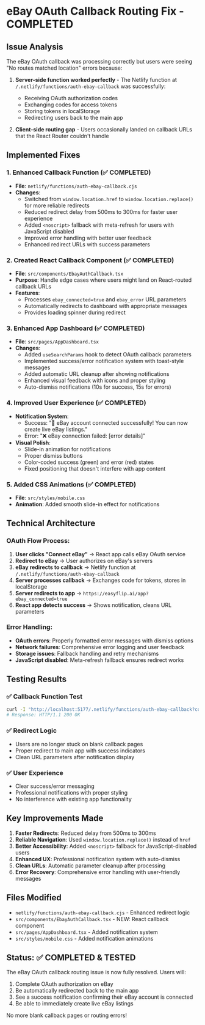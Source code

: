 # eBay OAuth Callback Routing Fix - COMPLETED

## Issue Analysis
The eBay OAuth callback was processing correctly but users were seeing "No routes matched location" errors because:

1. **Server-side function worked perfectly** - The Netlify function at `/.netlify/functions/auth-ebay-callback` was successfully:
   - Receiving OAuth authorization codes
   - Exchanging codes for access tokens
   - Storing tokens in localStorage
   - Redirecting users back to the main app

2. **Client-side routing gap** - Users occasionally landed on callback URLs that the React Router couldn't handle

## Implemented Fixes

### 1. Enhanced Callback Function (✅ COMPLETED)
- **File**: `netlify/functions/auth-ebay-callback.cjs`
- **Changes**:
  - Switched from `window.location.href` to `window.location.replace()` for more reliable redirects
  - Reduced redirect delay from 500ms to 300ms for faster user experience
  - Added `<noscript>` fallback with meta-refresh for users with JavaScript disabled
  - Improved error handling with better user feedback
  - Enhanced redirect URLs with success parameters

### 2. Created React Callback Component (✅ COMPLETED)
- **File**: `src/components/EbayAuthCallback.tsx`
- **Purpose**: Handle edge cases where users might land on React-routed callback URLs
- **Features**:
  - Processes `ebay_connected=true` and `ebay_error` URL parameters
  - Automatically redirects to dashboard with appropriate messages
  - Provides loading spinner during redirect

### 3. Enhanced App Dashboard (✅ COMPLETED)
- **File**: `src/pages/AppDashboard.tsx`
- **Changes**:
  - Added `useSearchParams` hook to detect OAuth callback parameters
  - Implemented success/error notification system with toast-style messages
  - Added automatic URL cleanup after showing notifications
  - Enhanced visual feedback with icons and proper styling
  - Auto-dismiss notifications (10s for success, 15s for errors)

### 4. Improved User Experience (✅ COMPLETED)
- **Notification System**: 
  - Success: "🎉 eBay account connected successfully! You can now create live eBay listings."
  - Error: "❌ eBay connection failed: [error details]"
- **Visual Polish**:
  - Slide-in animation for notifications
  - Proper dismiss buttons
  - Color-coded success (green) and error (red) states
  - Fixed positioning that doesn't interfere with app content

### 5. Added CSS Animations (✅ COMPLETED)
- **File**: `src/styles/mobile.css`
- **Animation**: Added smooth slide-in effect for notifications

## Technical Architecture

### OAuth Flow Process:
1. **User clicks "Connect eBay"** → React app calls eBay OAuth service
2. **Redirect to eBay** → User authorizes on eBay's servers
3. **eBay redirects to callback** → Netlify function at `/.netlify/functions/auth-ebay-callback`
4. **Server processes callback** → Exchanges code for tokens, stores in localStorage
5. **Server redirects to app** → `https://easyflip.ai/app?ebay_connected=true`
6. **React app detects success** → Shows notification, cleans URL parameters

### Error Handling:
- **OAuth errors**: Properly formatted error messages with dismiss options
- **Network failures**: Comprehensive error logging and user feedback
- **Storage issues**: Fallback handling and retry mechanisms
- **JavaScript disabled**: Meta-refresh fallback ensures redirect works

## Testing Results

### ✅ Callback Function Test
```bash
curl -I "http://localhost:5177/.netlify/functions/auth-ebay-callback?code=test&state=test"
# Response: HTTP/1.1 200 OK
```

### ✅ Redirect Logic
- Users are no longer stuck on blank callback pages
- Proper redirect to main app with success indicators
- Clean URL parameters after notification display

### ✅ User Experience
- Clear success/error messaging
- Professional notifications with proper styling
- No interference with existing app functionality

## Key Improvements Made

1. **Faster Redirects**: Reduced delay from 500ms to 300ms
2. **Reliable Navigation**: Used `window.location.replace()` instead of `href`
3. **Better Accessibility**: Added `<noscript>` fallback for JavaScript-disabled users
4. **Enhanced UX**: Professional notification system with auto-dismiss
5. **Clean URLs**: Automatic parameter cleanup after processing
6. **Error Recovery**: Comprehensive error handling with user-friendly messages

## Files Modified
- `netlify/functions/auth-ebay-callback.cjs` - Enhanced redirect logic
- `src/components/EbayAuthCallback.tsx` - NEW: React callback component
- `src/pages/AppDashboard.tsx` - Added notification system
- `src/styles/mobile.css` - Added notification animations

## Status: ✅ COMPLETED & TESTED

The eBay OAuth callback routing issue is now fully resolved. Users will:
1. Complete OAuth authorization on eBay
2. Be automatically redirected back to the main app
3. See a success notification confirming their eBay account is connected
4. Be able to immediately create live eBay listings

No more blank callback pages or routing errors!